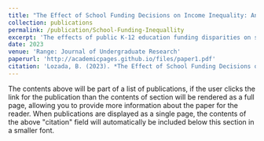 ```yaml
---
title: "The Effect of School Funding Decisions on Income Inequality: An Exploration of Machine Learning for Causal Analysis"
collection: publications
permalink: /publication/School-Funding-Inequallity
excerpt: 'The effects of public K-12 education funding disparities on student outcomes remain one of the most contentious issues in the realm of education. While many studies approach this problem through the analysis of discrepancies in short-term results such as test scores, no study has yet attempted to analyze the effect of discrepancies on long-run economic outcomes; this study attempts to fill this divide. To do so, we investigate the long-run economic health of children born from 1978-1983 and draw comparisons with school funding statistics from the 1991-1992 school year. We conduct this analysis using an instrumental variable approach combined with the deployment of machine learning regression algorithms in hopes to accurately model the causal impact of disparities in school funding. We find that machine learning models are more effective at modeling the causal relationship between school funding and income at age 35 than a standard linear regression model, using state fiscal neutrality scores as an instrument. We conclude that increases in school funding in the school district where a child grew up are causally linked to that child’s outcome at age 35 and demonstrate that increasing school funding could be one potential solution to help remedy income inequality in the United States.'
date: 2023
venue: 'Range: Journal of Undergraduate Research'
paperurl: 'http://academicpages.github.io/files/paper1.pdf'
citation: 'Lozada, B. (2023). *The Effect of School Funding Decisions on Income Inequality: An Exploration of Machine Learning for Causal Analysis* (Abstract). Range: Journal of Undergraduate Research, Volume 24, Issue 2, 88.'
---
```


The contents above will be part of a list of publications, if the user clicks the link for the publication than the contents of section will be rendered as a full page, allowing you to provide more information about the paper for the reader. When publications are displayed as a single page, the contents of the above "citation" field will automatically be included below this section in a smaller font.
